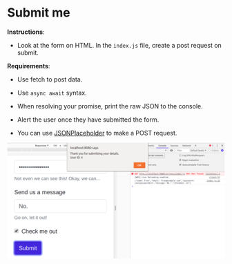 # Submit me

**Instructions**:

- Look at the form on HTML. In the `index.js` file, create a post request on submit.

**Requirements**:

- Use fetch to post data.
- Use `async await` syntax.
- When resolving your promise, print the raw JSON to the console.
- Alert the user once they have submitted the form.

- You can use [JSONPlaceholder](https://jsonplaceholder.typicode.com/) to make a POST request.

![alt text](image/reference.png "On Submission")
